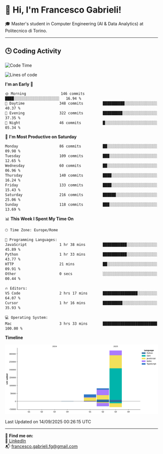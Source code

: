 # 👋 Hi, I'm Francesco Gabrieli!

🎓 Master's student in Computer Engineering (AI & Data Analytics) at Politecnico di Torino.  

---

## 🕒 Coding Activity

<!--START_SECTION:waka-->
![Code Time](http://img.shields.io/badge/Code%20Time-135%20hrs%2021%20mins-blue)

![Lines of code](https://img.shields.io/badge/From%20Hello%20World%20I%27ve%20Written-445.8%20thousand%20lines%20of%20code-blue)

**I'm an Early 🐤** 

```text
🌞 Morning                146 commits         ████░░░░░░░░░░░░░░░░░░░░░   16.94 % 
🌆 Daytime                348 commits         ██████████░░░░░░░░░░░░░░░   40.37 % 
🌃 Evening                322 commits         █████████░░░░░░░░░░░░░░░░   37.35 % 
🌙 Night                  46 commits          █░░░░░░░░░░░░░░░░░░░░░░░░   05.34 % 
```
📅 **I'm Most Productive on Saturday** 

```text
Monday                   86 commits          ██░░░░░░░░░░░░░░░░░░░░░░░   09.98 % 
Tuesday                  109 commits         ███░░░░░░░░░░░░░░░░░░░░░░   12.65 % 
Wednesday                60 commits          ██░░░░░░░░░░░░░░░░░░░░░░░   06.96 % 
Thursday                 140 commits         ████░░░░░░░░░░░░░░░░░░░░░   16.24 % 
Friday                   133 commits         ████░░░░░░░░░░░░░░░░░░░░░   15.43 % 
Saturday                 216 commits         ██████░░░░░░░░░░░░░░░░░░░   25.06 % 
Sunday                   118 commits         ███░░░░░░░░░░░░░░░░░░░░░░   13.69 % 
```


📊 **This Week I Spent My Time On** 

```text
🕑︎ Time Zone: Europe/Rome

💬 Programming Languages: 
JavaScript               1 hr 38 mins        ███████████░░░░░░░░░░░░░░   45.89 % 
Python                   1 hr 33 mins        ███████████░░░░░░░░░░░░░░   43.77 % 
HTTP                     21 mins             ██░░░░░░░░░░░░░░░░░░░░░░░   09.91 % 
Other                    0 secs              ░░░░░░░░░░░░░░░░░░░░░░░░░   00.44 % 

🔥 Editors: 
VS Code                  2 hrs 17 mins       ████████████████░░░░░░░░░   64.07 % 
Cursor                   1 hr 16 mins        █████████░░░░░░░░░░░░░░░░   35.93 % 

💻 Operating System: 
Mac                      3 hrs 33 mins       █████████████████████████   100.00 % 
```

**Timeline**

![Lines of Code chart](https://raw.githubusercontent.com/francescogabrieli/francescogabrieli/main/assets/bar_graph.png)


 Last Updated on 14/09/2025 00:26:15 UTC
<!--END_SECTION:waka-->


---



🔗 **Find me on:**  
💼 [LinkedIn](https://www.linkedin.com/in/francesco-gabrieli)  
📬 francesco.gabrieli.fg@gmail.com  



